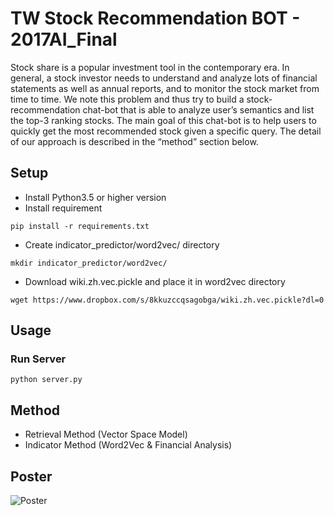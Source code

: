 # TW Stock Recommendation BOT - 2017AI_Final
Stock share is a popular investment tool in the contemporary era. In general, a stock investor needs to understand and analyze lots of financial statements as well as annual reports, and to monitor the stock market from time to time. We note this problem and thus try to build a stock-recommendation chat-bot that is able to analyze user’s semantics and list the top-3 ranking stocks. The main goal of this chat-bot is to help users to quickly get the most recommended stock given a specific query. The detail of our approach is described in the “method” section below.

## Setup
* Install Python3.5 or higher version
* Install requirement
```
pip install -r requirements.txt
```
* Create indicator_predictor/word2vec/ directory
```
mkdir indicator_predictor/word2vec/
```
* Download wiki.zh.vec.pickle and place it in word2vec directory
```
wget https://www.dropbox.com/s/8kkuzccqsagobga/wiki.zh.vec.pickle?dl=0
```

## Usage
### Run Server
```
python server.py
```

## Method
- Retrieval Method (Vector Space Model)
- Indicator Method (Word2Vec & Financial Analysis)

## Poster
![Poster](poster.png)
